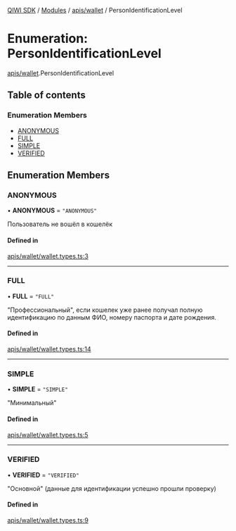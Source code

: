 [QIWI SDK](../README.md) / [Modules](../modules.md) / [apis/wallet](../modules/apis_wallet.md) / PersonIdentificationLevel

# Enumeration: PersonIdentificationLevel

[apis/wallet](../modules/apis_wallet.md).PersonIdentificationLevel

## Table of contents

### Enumeration Members

- [ANONYMOUS](apis_wallet.PersonIdentificationLevel.md#anonymous)
- [FULL](apis_wallet.PersonIdentificationLevel.md#full)
- [SIMPLE](apis_wallet.PersonIdentificationLevel.md#simple)
- [VERIFIED](apis_wallet.PersonIdentificationLevel.md#verified)

## Enumeration Members

### ANONYMOUS

• **ANONYMOUS** = ``"ANONYMOUS"``

Пользователь не вошёл в кошелёк

#### Defined in

[apis/wallet/wallet.types.ts:3](https://github.com/AlexXanderGrib/node-qiwi-sdk/blob/bc0e99e/src/apis/wallet/wallet.types.ts#L3)

___

### FULL

• **FULL** = ``"FULL"``

"Профессиональный", если кошелек уже ранее получал полную
идентификацию по данным ФИО, номеру паспорта и дате рождения.

#### Defined in

[apis/wallet/wallet.types.ts:14](https://github.com/AlexXanderGrib/node-qiwi-sdk/blob/bc0e99e/src/apis/wallet/wallet.types.ts#L14)

___

### SIMPLE

• **SIMPLE** = ``"SIMPLE"``

"Минимальный"

#### Defined in

[apis/wallet/wallet.types.ts:5](https://github.com/AlexXanderGrib/node-qiwi-sdk/blob/bc0e99e/src/apis/wallet/wallet.types.ts#L5)

___

### VERIFIED

• **VERIFIED** = ``"VERIFIED"``

"Основной" (данные для идентификации успешно прошли проверку)

#### Defined in

[apis/wallet/wallet.types.ts:9](https://github.com/AlexXanderGrib/node-qiwi-sdk/blob/bc0e99e/src/apis/wallet/wallet.types.ts#L9)
